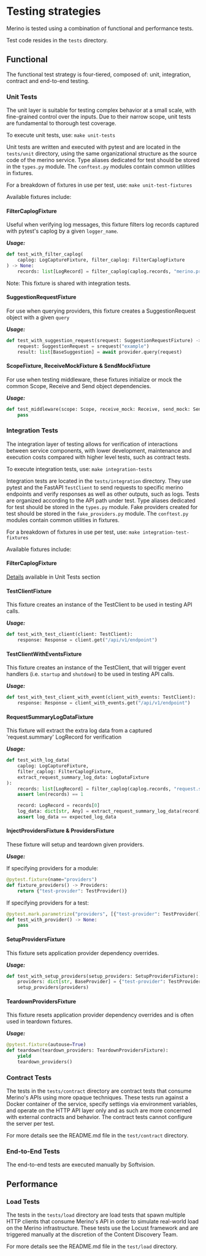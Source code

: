 # Testing strategies

Merino is tested using a combination of functional and performance tests.

Test code resides in the `tests` directory.

## Functional

The functional test strategy is four-tiered, composed of: unit, integration, contract
and end-to-end testing.

### Unit Tests

The unit layer is suitable for testing complex behavior at a small scale, with
fine-grained control over the inputs. Due to their narrow scope, unit tests are
fundamental to thorough test coverage.

To execute unit tests, use: `make unit-tests`

Unit tests are written and executed with pytest and are located in the `tests/unit`
directory, using the same organizational structure as the source code of the merino
service. Type aliases dedicated for test should be stored in the `types.py` module.
The `conftest.py` modules contain common utilities in fixtures.

For a breakdown of fixtures in use per test, use: `make unit-test-fixtures`

Available fixtures include:

#### FilterCaplogFixture
Useful when verifying log messages, this fixture filters log records captured with
pytest's caplog by a given `logger_name`.

_**Usage:**_
```python
def test_with_filter_caplog(
    caplog: LogCaptureFixture, filter_caplog: FilterCaplogFixture
) -> None:
    records: list[LogRecord] = filter_caplog(caplog.records, "merino.providers.adm")
```
Note: This fixture is shared with integration tests.

#### SuggestionRequestFixture
For use when querying providers, this fixture creates a SuggestionRequest object with
a given `query`

_**Usage:**_
```python
def test_with_suggestion_request(srequest: SuggestionRequestFixture) -> None:
    request: SuggestionRequest = srequest("example")
    result: list[BaseSuggestion] = await provider.query(request)
```

#### ScopeFixture, ReceiveMockFixture & SendMockFixture
For use when testing middleware, these fixtures initialize or mock the common Scope,
Receive and Send object dependencies.

_**Usage:**_
```python
def test_middleware(scope: Scope, receive_mock: Receive, send_mock: Send) -> None:
    pass
````

### Integration Tests

The integration layer of testing allows for verification of interactions between
service components, with lower development, maintenance and execution costs compared
with higher level tests, such as contract tests.

To execute integration tests, use: `make integration-tests`

Integration tests are located in the `tests/integration` directory. They use pytest and
the FastAPI `TestClient` to send requests to specific merino endpoints and verify
responses as well as other outputs, such as logs. Tests are organized according to the
API path under test. Type aliases dedicated for test should be stored in the `types.py`
module. Fake providers created for test should be stored in the `fake_providers.py`
module. The `conftest.py` modules contain common utilities in fixtures.

For a breakdown of fixtures in use per test, use: `make integration-test-fixtures`

Available fixtures include:

#### FilterCaplogFixture

[Details](#FilterCaplogFixture) available in Unit Tests section

#### TestClientFixture
This fixture creates an instance of the TestClient to be used in testing API calls.

_**Usage:**_
```python
def test_with_test_client(client: TestClient):
    response: Response = client.get("/api/v1/endpoint")
```

#### TestClientWithEventsFixture
This fixture creates an instance of the TestClient, that will trigger event handlers
(i.e. `startup` and `shutdown`) to be used in testing API calls.

_**Usage:**_
```python
def test_with_test_client_with_event(client_with_events: TestClient):
    response: Response = client_with_events.get("/api/v1/endpoint")
```

#### RequestSummaryLogDataFixture
This fixture will extract the extra log data from a captured 'request.summary'
LogRecord for verification

_**Usage:**_
```python
def test_with_log_data(
    caplog: LogCaptureFixture,
    filter_caplog: FilterCaplogFixture,
    extract_request_summary_log_data: LogDataFixture
):
    records: list[LogRecord] = filter_caplog(caplog.records, "request.summary")
    assert len(records) == 1

    record: LogRecord = records[0]
    log_data: dict[str, Any] = extract_request_summary_log_data(record)
    assert log_data == expected_log_data
```

#### InjectProvidersFixture & ProvidersFixture
These fixture will setup and teardown given providers.

_**Usage:**_

If specifying providers for a module:
```python
@pytest.fixture(name="providers")
def fixture_providers() -> Providers:
    return {"test-provider": TestProvider()}
```

If specifying providers for a test:
```python
@pytest.mark.parametrize("providers", [{"test-provider": TestProvider()}])
def test_with_provider() -> None:
    pass
```

#### SetupProvidersFixture
This fixture sets application provider dependency overrides.

_**Usage:**_
```python
def test_with_setup_providers(setup_providers: SetupProvidersFixture):
    providers: dict[str, BaseProvider] = {"test-provider": TestProvider()}
    setup_providers(providers)
```

#### TeardownProvidersFixture
This fixture resets application provider dependency overrides and is often used in
teardown fixtures.

_**Usage:**_
```python
@pytest.fixture(autouse=True)
def teardown(teardown_providers: TeardownProvidersFixture):
    yield
    teardown_providers()
```

### Contract Tests

The tests in the `tests/contract` directory are contract tests
that consume Merino's APIs using more opaque techniques. These tests run against
a Docker container of the service, specify settings via environment variables,
and operate on the HTTP API layer only and as such are more concerned with
external contracts and behavior. The contract tests cannot configure the server
per test.

For more details see the README.md file in the `test/contract` directory.

### End-to-End Tests

The end-to-end tests are executed manually by Softvision.

## Performance

### Load Tests

The tests in the `tests/load` directory are load tests that spawn multiple HTTP 
clients that consume Merino's API in order to simulate real-world load on the Merino 
infrastructure. These tests use the Locust framework and are triggered manually at the
discretion of the Content Discovery Team.


For more details see the README.md file in the `test/load` directory.
